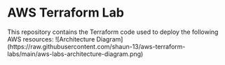 <H1> AWS Terraform Lab </H1>
<p> This repository contains the Terraform code used to deploy the following AWS resources:
![Architecture Diagram](https://raw.githubusercontent.com/shaun-13/aws-terraform-labs/main/aws-labs-architecture-diagram.png)